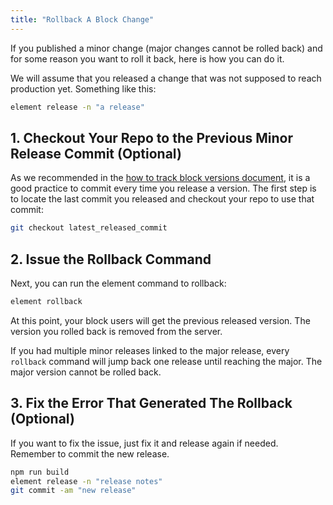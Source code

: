 ```yaml
---
title: "Rollback A Block Change"
---
```


If you published a minor change (major changes cannot be rolled back) and for some reason you want to roll it back, here is how you can do it.

We will assume that you released a change that was not supposed to reach production yet. Something like this:

```sh
element release -n "a release"
```

## 1. Checkout Your Repo to the Previous Minor Release Commit (Optional)

As we recommended in the [how to track block versions document](../track-block-versions), it is a good practice to commit every time
you release a version. The first step is to locate the last commit you released and checkout your repo to use that commit:

```sh
git checkout latest_released_commit
```

## 2. Issue the Rollback Command

Next, you can run the element command to rollback:

```sh
element rollback
```

At this point, your block users will get the previous released version. The version you rolled back is removed from the server.

If you had multiple minor releases linked to the major release, every `rollback` command will jump back one release until reaching the major.
The major version cannot be rolled back.

## 3. Fix the Error That Generated The Rollback (Optional)

If you want to fix the issue, just fix it and release again if needed. Remember to commit the new release.

```sh
npm run build
element release -n "release notes"
git commit -am "new release"
```
